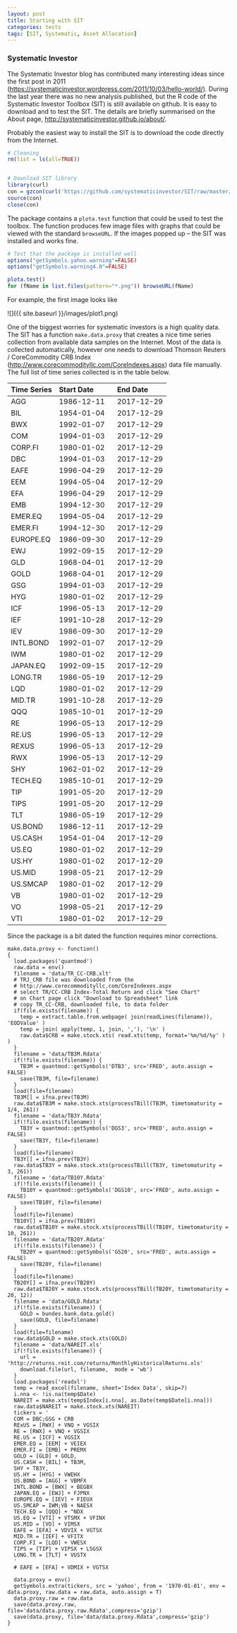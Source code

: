 ```yaml
---
layout: post
title: Starting with SIT
categories: tests
tags: [SIT, Systematic, Asset Allocation]
---
```



### Systematic Investor

The Systematic Investor blog has contributed many interesting ideas since the first post in 2011 (<https://systematicinvestor.wordpress.com/2011/10/03/hello-world/>). During the last year there was no new analysis published, but the R code of the Systematic Investor Toolbox (SIT) is still available on github. It is easy to download and to test the SIT. The details are briefly summarised on the About page, <http://systematicinvestor.github.io/about/>.

Probably the easiest way to install the SIT is to download the code directly from the Internet.

``` r
# Cleaning
rm(list = ls(all=TRUE))


# Download SIT library
library(curl)
con = gzcon(curl('https://github.com/systematicinvestor/SIT/raw/master/sit.gz','rb'))
source(con)
close(con)
```

The package contains a `plota.test` function that could be used to test the toolbox. The function produces few image files with graphs that could be viewed with the standard `browseURL`. If the images popped up – the SIT was installed and works fine.

``` r
# Test that the package is installed well
options("getSymbols.yahoo.warning"=FALSE)
options("getSymbols.warning4.0"=FALSE)

plota.test()
for (fName in list.files(pattern="*.png")) browseURL(fName)
```

For example, the first image looks like

![]({{ site.baseurl }}/images/plot1.png)

One of the biggest worries for systematic investors is a high quality data. The SIT has a function `make.data.proxy` that creates a nice time series collection from available data samples on the Internet. Most of the data is collected automatically, however one needs to download Thomson Reuters / CoreCommodity CRB Index (<http://www.corecommodityllc.com/CoreIndexes.aspx>) data file manually. The full list of time series collected is in the table below.

| Time Series | Start Date  | End Date   |
|:------------|:------------|:-----------|
| AGG         | 1986-12-11 &ensp; | 2017-12-29 |
| BIL         | 1954-01-04  | 2017-12-29 |
| BWX         | 1992-01-07  | 2017-12-29 |
| COM         | 1994-01-03  | 2017-12-29 |
| CORP.FI     | 1980-01-02  | 2017-12-29 |
| DBC         | 1994-01-03  | 2017-12-29 |
| EAFE        | 1996-04-29  | 2017-12-29 |
| EEM         | 1994-05-04  | 2017-12-29 |
| EFA         | 1996-04-29  | 2017-12-29 |
| EMB         | 1994-12-30  | 2017-12-29 |
| EMER.EQ     | 1994-05-04  | 2017-12-29 |
| EMER.FI     | 1994-12-30  | 2017-12-29 |
| EUROPE.EQ   | 1986-09-30  | 2017-12-29 |
| EWJ         | 1992-09-15  | 2017-12-29 |
| GLD         | 1968-04-01  | 2017-12-29 |
| GOLD        | 1968-04-01  | 2017-12-29 |
| GSG         | 1994-01-03  | 2017-12-29 |
| HYG         | 1980-01-02  | 2017-12-29 |
| ICF         | 1996-05-13  | 2017-12-29 |
| IEF         | 1991-10-28  | 2017-12-29 |
| IEV         | 1986-09-30  | 2017-12-29 |
| INTL.BOND   | 1992-01-07  | 2017-12-29 |
| IWM         | 1980-01-02  | 2017-12-29 |
| JAPAN.EQ    | 1992-09-15  | 2017-12-29 |
| LONG.TR     | 1986-05-19  | 2017-12-29 |
| LQD         | 1980-01-02  | 2017-12-29 |
| MID.TR      | 1991-10-28  | 2017-12-29 |
| QQQ         | 1985-10-01  | 2017-12-29 |
| RE          | 1996-05-13  | 2017-12-29 |
| RE.US       | 1996-05-13  | 2017-12-29 |
| REXUS       | 1996-05-13  | 2017-12-29 |
| RWX         | 1996-05-13  | 2017-12-29 |
| SHY         | 1962-01-02  | 2017-12-29 |
| TECH.EQ     | 1985-10-01  | 2017-12-29 |
| TIP         | 1991-05-20  | 2017-12-29 |
| TIPS        | 1991-05-20  | 2017-12-29 |
| TLT         | 1986-05-19  | 2017-12-29 |
| US.BOND     | 1986-12-11  | 2017-12-29 |
| US.CASH     | 1954-01-04  | 2017-12-29 |
| US.EQ       | 1980-01-02  | 2017-12-29 |
| US.HY       | 1980-01-02  | 2017-12-29 |
| US.MID      | 1998-05-21  | 2017-12-29 |
| US.SMCAP    | 1980-01-02  | 2017-12-29 |
| VB          | 1980-01-02  | 2017-12-29 |
| VO          | 1998-05-21  | 2017-12-29 |
| VTI         | 1980-01-02  | 2017-12-29 |

Since the package is a bit dated the function requires minor corrections.

    make.data.proxy <- function() 
    {
      load.packages('quantmod')
      raw.data = env()
      filename = 'data/TR_CC-CRB.xlt'
      # TRJ_CRB file was downloaded from the 
      # http://www.corecommodityllc.com/CoreIndexes.aspx
      # select TR/CC-CRB Index-Total Return and click "See Chart"
      # on Chart page click "Download to Spreadsheet" link
      # copy TR_CC-CRB, downloaded file, to data folder
      if(file.exists(filename)) {
        temp = extract.table.from.webpage( join(readLines(filename)), 'EODValue' )
        temp = join( apply(temp, 1, join, ','), '\n' )
        raw.data$CRB = make.stock.xts( read.xts(temp, format='%m/%d/%y' ) )
      }
      filename = 'data/TB3M.Rdata'
      if(!file.exists(filename)) {
        TB3M = quantmod::getSymbols('DTB3', src='FRED', auto.assign = FALSE)
        save(TB3M, file=filename)
      }
      load(file=filename)
      TB3M[] = ifna.prev(TB3M)
      raw.data$TB3M = make.stock.xts(processTBill(TB3M, timetomaturity = 1/4, 261))
      filename = 'data/TB3Y.Rdata'
      if(!file.exists(filename)) {
        TB3Y = quantmod::getSymbols('DGS3', src='FRED', auto.assign = FALSE)
        save(TB3Y, file=filename)
      }
      load(file=filename)
      TB3Y[] = ifna.prev(TB3Y)
      raw.data$TB3Y = make.stock.xts(processTBill(TB3Y, timetomaturity = 3, 261))
      filename = 'data/TB10Y.Rdata'
      if(!file.exists(filename)) {
        TB10Y = quantmod::getSymbols('DGS10', src='FRED', auto.assign = FALSE)
        save(TB10Y, file=filename)
      }
      load(file=filename)
      TB10Y[] = ifna.prev(TB10Y)
      raw.data$TB10Y = make.stock.xts(processTBill(TB10Y, timetomaturity = 10, 261))
      filename = 'data/TB20Y.Rdata'
      if(!file.exists(filename)) {
        TB20Y = quantmod::getSymbols('GS20', src='FRED', auto.assign = FALSE)
        save(TB20Y, file=filename)
      }
      load(file=filename)
      TB20Y[] = ifna.prev(TB20Y)
      raw.data$TB20Y = make.stock.xts(processTBill(TB20Y, timetomaturity = 20, 12))
      filename = 'data/GOLD.Rdata'
      if(!file.exists(filename)) {
        GOLD = bundes.bank.data.gold()
        save(GOLD, file=filename)
      }
      load(file=filename)
      raw.data$GOLD = make.stock.xts(GOLD)
      filename = 'data/NAREIT.xls'
      if(!file.exists(filename)) {
        url = 'http://returns.reit.com/returns/MonthlyHistoricalReturns.xls'
        download.file(url, filename,  mode = 'wb')
      }
      load.packages('readxl')
      temp = read_excel(filename, sheet='Index Data', skip=7)
      i.nna <- !is.na(temp$Date)
      NAREIT = make.xts(temp$Index[i.nna], as.Date(temp$Date[i.nna]))
      raw.data$NAREIT = make.stock.xts(NAREIT)
      tickers = '
      COM = DBC;GSG + CRB
      RExUS = [RWX] + VNQ + VGSIX
      RE = [RWX] + VNQ + VGSIX
      RE.US = [ICF] + VGSIX
      EMER.EQ = [EEM] + VEIEX
      EMER.FI = [EMB] + PREMX
      GOLD = [GLD] + GOLD,
      US.CASH = [BIL] + TB3M,
      SHY + TB3Y,
      US.HY = [HYG] + VWEHX
      US.BOND = [AGG] + VBMFX
      INTL.BOND = [BWX] + BEGBX
      JAPAN.EQ = [EWJ] + FJPNX
      EUROPE.EQ = [IEV] + FIEUX
      US.SMCAP = IWM;VB + NAESX
      TECH.EQ = [QQQ] + ^NDX
      US.EQ = [VTI] + VTSMX + VFINX
      US.MID = [VO] + VIMSX
      EAFE = [EFA] + VDVIX + VGTSX
      MID.TR = [IEF] + VFITX
      CORP.FI = [LQD] + VWESX
      TIPS = [TIP] + VIPSX + LSGSX
      LONG.TR = [TLT] + VUSTX
      '
      # EAFE = [EFA] + VDMIX + VGTSX
      
      data.proxy = env()
      getSymbols.extra(tickers, src = 'yahoo', from = '1970-01-01', env = data.proxy, raw.data = raw.data, auto.assign = T)
      data.proxy.raw = raw.data
      save(data.proxy.raw, file='data/data.proxy.raw.Rdata',compress='gzip')
      save(data.proxy, file='data/data.proxy.Rdata',compress='gzip')
    }
